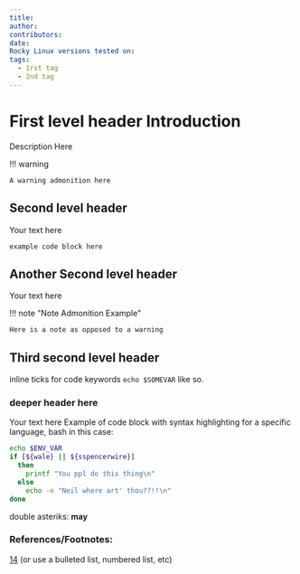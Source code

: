 ```yaml
---
title: 
author: 
contributors:
date: 
Rocky Linux versions tested on: 
tags:
  - 1rst tag
  - 2nd tag
---
```


# First level header Introduction
Description Here

!!! warning

    A warning admonition here

## Second level header

Your text here
```
example code block here
```

## Another Second level header

Your text here

!!! note "Note Admonition Example"

    Here is a note as opposed to a warning
    

## Third second level header

inline ticks for code keywords `echo $SOMEVAR` like so.

### deeper header here
Your text here
Example of code block with syntax highlighting for a specific language, bash in this case:
```bash
echo $ENV_VAR
if [${wale} || ${sspencerwire}]
  then
    printf "You ppl do this thing\n"
  else
    echo -e "Neil where art' thou??!!\n"
done
```
double asteriks: **may**

### References/Footnotes:
[14](https://rockylinux.org) (or use a bulleted list, numbered list, etc)
